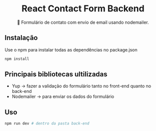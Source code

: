 <h1 align="center"> React Contact Form Backend </h1>

<p align="center">🚀 Formulário de contato com envio de email usando nodemailer. </p> 

## Instalação

Use o npm para instalar todas as dependências no package.json

```bash
npm install
```

## Principais bibliotecas ultilizadas

* Yup -> fazer a validação do formulário tanto no front-end quanto no back-end <br>
* Nodemailer -> para enviar os dados do formulário <br>

## Uso

```bash
npm run dev # dentro da pasta back-end 
```
